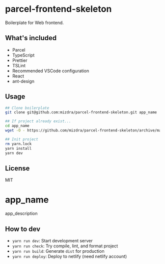 # parcel-frontend-skeleton

Boilerplate for Web frontend.


## What's included

- Parcel
- TypeScript
- Prettier
- TSLint
- Recommended VSCode configuration
- React
- ant-design

## Usage

```bash
## Clone boilerplate
git clone git@github.com:mizdra/parcel-frontend-skeleton.git app_name

## If project already exist...
cd app_name
wget -O - https://github.com/mizdra/parcel-frontend-skeleton/archive/master.tar.gz | tar xzvf - --strip=1

## Init project
rm yarn.lock
yarn install
yarn dev

```

## License

MIT

# app_name

app_description

## How to dev

- `yarn run dev`: Start development server
- `yarn run check`: Try compile, lint, and format project
- `yarn run build`: Generate `dist` for production
- `yarn run deploy`: Deploy to netlify (need netlify account)
